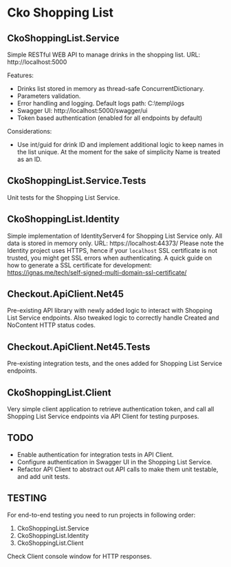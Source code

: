 # Cko Shopping List

## CkoShoppingList.Service
Simple RESTful WEB API to manage drinks in the shopping list. URL: http://localhost:5000

Features:
* Drinks list stored in memory as thread-safe ConcurrentDictionary.
* Parameters validation.
* Error handling and logging. Default logs path: C:\temp\logs
* Swagger UI: http://localhost:5000/swagger/ui
* Token based authentication (enabled for all endpoints by default)

Considerations:
* Use int/guid for drink ID and implement additional logic to keep names in the list unique. At the moment for the sake of simplicity Name is treated as an ID.

## CkoShoppingList.Service.Tests
Unit tests for the Shopping List Service.

## CkoShoppingList.Identity
Simple implementation of IdentityServer4 for Shopping List Service only. All data is stored in memory only. URL: https://localhost:44373/
Please note the Identity project uses HTTPS, hence if your `localhost` SSL certificate is not trusted, you might get SSL errors when authenticating. 
A quick guide on how to generate a SSL certificate for development: https://ignas.me/tech/self-signed-multi-domain-ssl-certificate/

## Checkout.ApiClient.Net45
Pre-existing API library with newly added logic to interact with Shopping List Service endpoints. Also tweaked logic to correctly handle Created and NoContent HTTP status codes.

## Checkout.ApiClient.Net45.Tests
Pre-existing integration tests, and the ones added for Shopping List Service endpoints.

## CkoShoppingList.Client
Very simple client application to retrieve authentication token, and call all Shopping List Service endpoints via API Client for testing purposes.

## TODO
* Enable authentication for integration tests in API Client.
* Configure authentication in Swagger UI in the Shopping List Service.
* Refactor API Client to abstract out API calls to make them unit testable, and add unit tests.

## TESTING
For end-to-end testing you need to run projects in following order:
1. CkoShoppingList.Service
2. CkoShoppingList.Identity
3. CkoShoppingList.Client

Check Client console window for HTTP responses.

